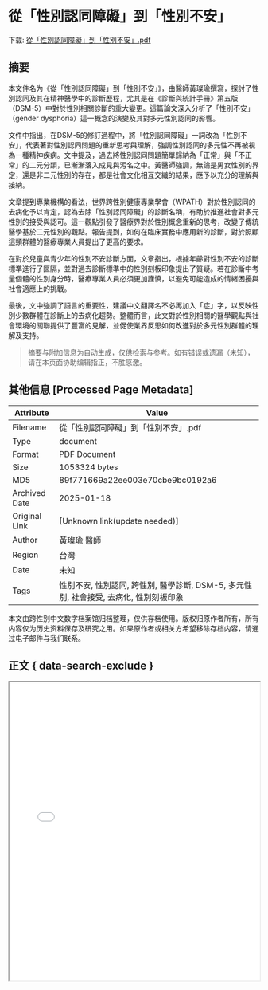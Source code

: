 # 從「性別認同障礙」到「性別不安」

<!-- tcd_download_link -->
下载: <a href="../從「性別認同障礙」到「性別不安」.pdf" download>從「性別認同障礙」到「性別不安」.pdf</a>
<!-- tcd_download_link_end -->

## 摘要

<!-- tcd_abstract -->
本文件名为《從「性別認同障礙」到「性別不安」》，由醫師黃璨瑜撰寫，探討了性別認同及其在精神醫學中的診斷歷程，尤其是在《診斷與統計手冊》第五版（DSM-5）中對於性別相關診斷的重大變更。這篇論文深入分析了「性別不安」（gender dysphoria）這一概念的演變及其對多元性別認同的影響。

文件中指出，在DSM-5的修訂過程中，將「性別認同障礙」一詞改為「性別不安」，代表著對性別認同問題的重新思考與理解，強調性別認同的多元性不再被視為一種精神疾病。文中提及，過去將性別認同問題簡單歸納為「正常」與「不正常」的二元分類，已漸漸落入成見與污名之中。黃醫師強調，無論是男女性別的界定，還是非二元性別的存在，都是社會文化相互交織的結果，應予以充分的理解與接納。

文章提到專業機構的看法，世界跨性別健康專業學會（WPATH）對於性別認同的去病化予以肯定，認為去除「性別認同障礙」的診斷名稱，有助於推進社會對多元性別的接受與認可。這一觀點引發了醫療界對於性別概念重新的思考，改變了傳統醫學基於二元性別的觀點。報告提到，如何在臨床實務中應用新的診斷，對於照顧這類群體的醫療專業人員提出了更高的要求。

在對於兒童與青少年的性別不安診斷方面，文章指出，根據年齡對性別不安的診斷標準進行了區隔，並對過去診斷標準中的性別刻板印象提出了質疑。若在診斷中考量個體的性別身分時，醫療專業人員必須更加謹慎，以避免可能造成的情緒困擾與社會適應上的挑戰。

最後，文中強調了語言的重要性，建議中文翻譯名不必再加入「症」字，以反映性別少數群體在診斷上的去病化趨勢。整體而言，此文對於性別相關的醫學觀點與社會環境的關聯提供了豐富的見解，並促使業界反思如何改進對於多元性別群體的理解及支持。

<!-- tcd_abstract_end -->

> 摘要与附加信息为自动生成，仅供检索与参考。如有错误或遗漏（未知），请在本页面协助编辑指正，不胜感激。

## 其他信息 [Processed Page Metadata]

| Attribute       | Value                                  |
|-----------------|----------------------------------------|
| Filename        | 從「性別認同障礙」到「性別不安」.pdf                             |
| Type            | document                                 |
| Format          | PDF Document                               |
| Size            | 1053324 bytes                           |
| MD5             | 89f771669a22ee003e70cbe9bc0192a6                                  |
| Archived Date   | 2025-01-18                             |
| Original Link   | [Unknown link(update needed)]                         |
| Author          | 黃璨瑜 醫師                               |
| Region          | 台灣                               |
| Date            | 未知                                 |
| Tags            | 性別不安, 性別認同, 跨性別, 醫學診斷, DSM-5, 多元性別, 社會接受, 去病化, 性別刻板印象                                 |

本文由跨性别中文数字档案馆归档整理，仅供存档使用。版权归原作者所有，所有内容仅为历史资料保存及研究之用。如果原作者或相关方希望移除存档内容，请通过电子邮件与我们联系。

## 正文 { data-search-exclude }

<!-- tcd_main_text -->
<iframe src="../從「性別認同障礙」到「性別不安」.pdf" width="100%" height="600px">
    <p>无法显示PDF，请下载查看。</p>
</iframe>
<!-- tcd_main_text_end -->

